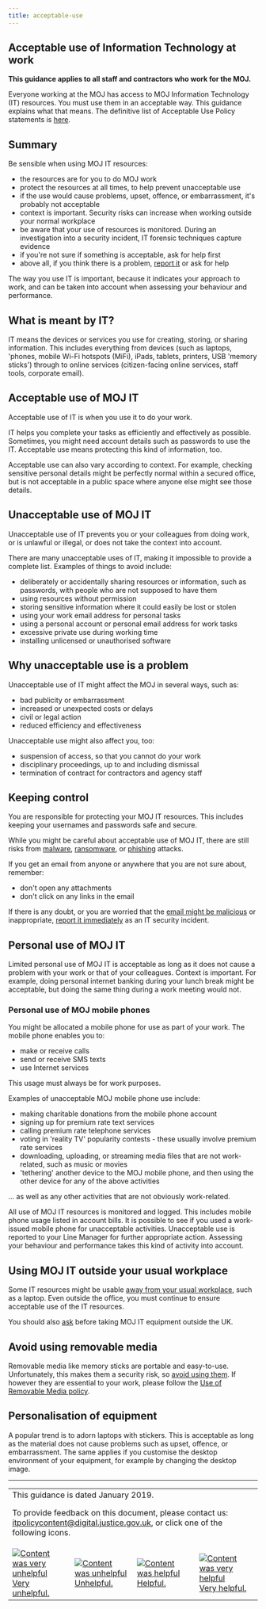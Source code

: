 ```yaml
---
title: acceptable-use
---
```


## Acceptable use of Information Technology at work

<b>This guidance applies to all staff and contractors who work for the MOJ.</b>

Everyone working at the MOJ has access to MOJ Information Technology (IT) resources. You must use them in an acceptable way. This guidance explains what that means. The definitive list of Acceptable Use Policy statements is [here](https://intranet.justice.gov.uk/guidance/security/it-computer-security/ict-security-policy-framework/it-acceptable-use-policy/).

## Summary

Be sensible when using MOJ IT resources:

- the resources are for you to do MOJ work
- protect the resources at all times, to help prevent unacceptable use
- if the use would cause problems, upset, offence, or embarrassment, it's probably not acceptable
- context is important. Security risks can increase when working outside your normal workplace
- be aware that your use of resources is monitored. During an investigation into a security incident, IT forensic techniques capture evidence
- if you're not sure if something is acceptable, ask for help first
- above all, if you think there is a problem, [report it](https://intranet.justice.gov.uk/guidance/security/report-a-security-incident/) or ask for help

The way you use IT is important, because it indicates your approach to work, and can be taken into account when assessing your behaviour and performance.

## What is meant by IT?

IT means the devices or services you use for creating, storing, or sharing information. This includes everything from devices (such as laptops, 'phones, mobile Wi-Fi hotspots (MiFi), iPads, tablets, printers, USB 'memory sticks') through to online services (citizen-facing online services, staff tools, corporate email).

## Acceptable use of MOJ IT

Acceptable use of IT is when you use it to do your work.

IT helps you complete your tasks as efficiently and effectively as possible. Sometimes, you might need account details such as passwords to use the IT. Acceptable use means protecting this kind of information, too.

Acceptable use can also vary according to context. For example, checking sensitive personal details might be perfectly normal within a secured office, but is not acceptable in a public space where anyone else might see those details.

## Unacceptable use of MOJ IT

Unacceptable use of IT prevents you or your colleagues from doing work, or is unlawful or illegal, or does not take the context into account.

There are many unacceptable uses of IT, making it impossible to provide a complete list. Examples of things to avoid include:

- deliberately or accidentally sharing resources or information, such as passwords, with people who are not supposed to have them
- using resources without permission
- storing sensitive information where it could easily be lost or stolen
- using your work email address for personal tasks
- using a personal account or personal email address for work tasks
- excessive private use during working time
- installing unlicensed or unauthorised software

## Why unacceptable use is a problem

Unacceptable use of IT might affect the MOJ in several ways, such as:

- bad publicity or embarrassment
- increased or unexpected costs or delays
- civil or legal action
- reduced efficiency and effectiveness

Unacceptable use might also affect you, too:

- suspension of access, so that you cannot do your work
- disciplinary proceedings, up to and including dismissal
- termination of contract for contractors and agency staff

## Keeping control

You are responsible for protecting your MOJ IT resources. This includes keeping your usernames and passwords safe and secure.

While you might be careful about acceptable use of MOJ IT, there are still risks from [malware](https://en.wikipedia.org/wiki/Malware), [ransomware](https://en.wikipedia.org/wiki/Ransomware), or [phishing](https://en.wikipedia.org/wiki/Phishing) attacks.

If you get an email from anyone or anywhere that you are not sure about, remember:

- don't open any attachments
- don't click on any links in the email

If there is any doubt, or you are worried that the [email might be malicious](https://intranet.justice.gov.uk/news/ntk-phishing-dont-take-the-bait/) or inappropriate, [report it immediately](https://intranet.justice.gov.uk/guidance/security/report-a-security-incident/) as an IT security incident.

## Personal use of MOJ IT

Limited personal use of MOJ IT is acceptable as long as it does not cause a problem with your work or that of your colleagues. Context is important. For example, doing personal internet banking during your lunch break might be acceptable, but doing the same thing during a work meeting would not.

<a id="personal-use-of-moj-mobile-phones"></a>

### Personal use of MOJ mobile phones

You might be allocated a mobile phone for use as part of your work. The mobile phone enables you to:

- make or receive calls
- send or receive SMS texts
- use Internet services

This usage must always be for work purposes.

Examples of unacceptable MOJ mobile phone use include:

- making charitable donations from the mobile phone account
- signing up for premium rate text services
- calling premium rate telephone services
- voting in 'reality TV' popularity contests - these usually involve premium rate services
- downloading, uploading, or streaming media files that are not work-related, such as music or movies
- 'tethering' another device to the MOJ mobile phone, and then using the other device for any of the above activities

... as well as any other activities that are not obviously work-related.

All use of MOJ IT resources is monitored and logged. This includes mobile phone usage listed in account bills. It is possible to see if you used a work-issued mobile phone for unacceptable activities. Unacceptable use is reported to your Line Manager for further appropriate action. Assessing your behaviour and performance takes this kind of activity into account.

## Using MOJ IT outside your usual workplace

Some IT resources might be usable [away from your usual workplace](https://intranet.justice.gov.uk/documents/2017/12/remote-working-and-mobile-computing-security-guide-november-2017.pdf), such as a laptop. Even outside the office, you must continue to ensure acceptable use of the IT resources.

You should also [ask](https://intranet.justice.gov.uk/guidance/security/it-computer-security/taking-it-equipment-abroad-business-or-personal/) before taking MOJ IT equipment outside the UK.

## Avoid using removable media

Removable media like memory sticks are portable and easy-to-use. Unfortunately, this makes them a security risk, so [avoid using them](https://intranet.justice.gov.uk/guidance/security/it-computer-security/removable-media/). If however they are essential to your work, please follow the [Use of Removable Media policy](https://intranet.justice.gov.uk/guidance/security/it-computer-security/removable-media/).

## Personalisation of equipment

A popular trend is to adorn laptops with stickers. This is acceptable as long as the material does not cause problems such as upset, offence, or embarrassment. The same applies if you customise the desktop environment of your equipment, for example by changing the desktop image.

---

<table>
<tr><td colspan='4'>This guidance is dated January 2019.
<p>
To provide feedback on this document, please contact us: <a href="mailto:itpolicycontent+acceptable-use@digital.justice.gov.uk?subject=acceptable-use">itpolicycontent@digital.justice.gov.uk</a>, or click one of the following icons.</p></td></tr>
<tr>
<td width='25%'><a href="mailto:itpolicycontent+acceptable-use-2@digital.justice.gov.uk?subject=acceptable-use-2"><img src="https://s3-eu-west-2.amazonaws.com/intranet-prod-storage-1dvcquh7kophi/uploads/2018/04/DoubleCross.gif" alt="Content was very unhelpful">Very unhelpful.</a></td>
<td width='25%'><a href="mailto:itpolicycontent+acceptable-use-1@digital.justice.gov.uk?subject=acceptable-use-1"><img src="https://s3-eu-west-2.amazonaws.com/intranet-prod-storage-1dvcquh7kophi/uploads/2018/04/Cross.gif" alt="Content was unhelpful">Unhelpful.</a></td>
<td width='25%'><a href="mailto:itpolicycontent+acceptable-use+1@digital.justice.gov.uk?subject=acceptable-use+1"><img src="https://s3-eu-west-2.amazonaws.com/intranet-prod-storage-1dvcquh7kophi/uploads/2018/04/Tick.gif" alt="Content was helpful">Helpful.</a></td>
<td width='25%'><a href="mailto:itpolicycontent+acceptable-use+2@digital.justice.gov.uk?subject=acceptable-use+2"><img src="https://s3-eu-west-2.amazonaws.com/intranet-prod-storage-1dvcquh7kophi/uploads/2018/04/DoubleTick.gif" alt="Content was very helpful">Very helpful.</a></td>
</table>
